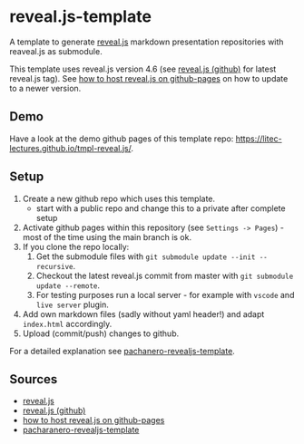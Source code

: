 # reveal.js-template

A template to generate [reveal.js](https://revealjs.com/) markdown presentation repositories with reaveal.js as submodule.

This template uses reveal.js version 4.6 (see [reveal.js (github)](https://github.com/hakimel/reveal.js) for latest reveal.js tag).
See [how to host reveal.js on github-pages](https://martinomensio.medium.com/how-to-host-reveal-js-slides-on-github-pages-and-have-a-tidy-repository-1a363944c38d) on how to update to a newer version.

## Demo

Have a look at the demo github pages of this template repo: <https://litec-lectures.github.io/tmpl-reveal.js/>.

## Setup

1. Create a new github repo which uses this template.
   - start with a public repo and change this to a private after complete setup
3. Activate github pages within this repository (see `Settings -> Pages`) - most of the time using the main branch is ok.
4. If you clone the repo locally:
   1. Get the submodule files with `git submodule update --init --recursive`.
   2. Checkout the latest reveal.js commit from master with `git submodule update --remote`.
   3. For testing purposes run a local server - for example with `vscode` and `live server` plugin.
5. Add own markdown files (sadly without yaml header!) and adapt `index.html` accordingly.
6. Upload (commit/push) changes to github.

For a detailed explanation see [pachanero-revealjs-template](https://github.com/pacharanero/create-new-revealjs-template).

## Sources

- [reveal.js](https://revealjs.com/)
- [reveal.js (github)](https://github.com/hakimel/reveal.js)
- [how to host reveal.js on github-pages](https://martinomensio.medium.com/how-to-host-reveal-js-slides-on-github-pages-and-have-a-tidy-repository-1a363944c38d)
- [pacharanero-revealjs-template](https://github.com/pacharanero/create-new-revealjs-template)

